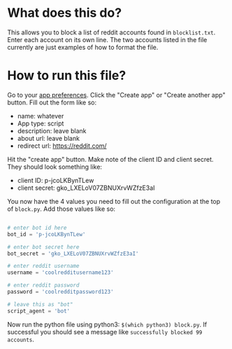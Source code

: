 # What does this do?
This allows you to block a list of reddit accounts found in `blocklist.txt`. Enter each account on its own line. The two accounts listed in the file currently are just examples of how to format the file.

# How to run this file?

Go to your [app preferences](https://www.reddit.com/prefs/apps). Click the "Create app" or "Create another app" button. Fill out the form like so:
 - name: whatever
 - App type: script
 - description: leave blank
 - about url: leave blank
 - redirect url: https://reddit.com/
 
Hit the "create app" button. Make note of the client ID and client secret. They should look something like:
 - client ID: p-jcoLKBynTLew
 - client secret: gko_LXELoV07ZBNUXrvWZfzE3aI
 
You now have the 4 values you need to fill out the configuration at the top of `block.py`. Add those values like so: 

```python

# enter bot id here
bot_id = 'p-jcoLKBynTLew'

# enter bot secret here
bot_secret = 'gko_LXELoV07ZBNUXrvWZfzE3aI'

# enter reddit username
username = 'coolredditusername123'

# enter reddit password
password = 'coolredditpassword123'

# leave this as "bot"
script_agent = 'bot'
```

Now run the python file using python3: `$(which python3) block.py`. If successful you should see a message like `successfully blocked 99 accounts`.
